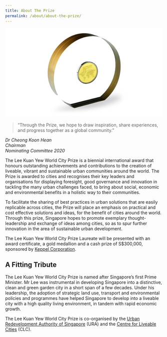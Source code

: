 ```yaml
---
title: About The Prize
permalink: /about/about-the-prize/
---
```


![test image](/images/medallion.jpg)

> “Through the Prize, we hope to draw inspiration, share experiences, and progress together as a global community.”

*Dr Cheong Koon Hean  
Chairman  
Nominating Committee 2020*

The Lee Kuan Yew World City Prize is a biennial international award that honours outstanding achievements and contributions to the creation of liveable, vibrant and sustainable urban communities around the world. The Prize is awarded to cities and recognises their key leaders and organisations for displaying foresight, good governance and innovation in tackling the many urban challenges faced, to bring about social, economic and environmental benefits in a holistic way to their communities.

To facilitate the sharing of best practices in urban solutions that are easily replicable across cities, the Prize will place an emphasis on practical and cost effective solutions and ideas, for the benefit of cities around the world. Through this prize, Singapore hopes to promote exemplary thought-leadership and exchange of ideas among cities, so as to spur further innovation in the area of sustainable urban development.

The Lee Kuan Yew World City Prize Laureate will be presented with an award certificate, a gold medallion and a cash prize of S$300,000, sponsored by  [Keppel Corporation](https://www.leekuanyewworldcityprize.com.sg/about/prize-sponsor).

## A Fitting Tribute

The Lee Kuan Yew World City Prize is named after Singapore’s first Prime Minister. Mr Lee was instrumental in developing Singapore into a distinctive, clean and green garden city in a short span of a few decades. Under his leadership, the adoption of strategic land use, transport and environmental policies and programmes have helped Singapore to develop into a liveable city with a high quality living environment, in tandem with rapid economic growth.

The Lee Kuan Yew World City Prize is co-organised by the [Urban Redevelopment Authority of Singapore](https://www.ura.gov.sg) (URA) and the [Centre for Liveable Cities](https://www.clc.gov.sg) (CLC).
